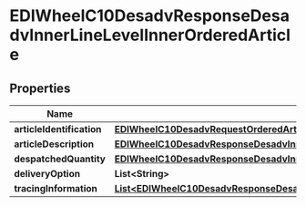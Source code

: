 

# EDIWheelC10DesadvResponseDesadvInnerLineLevelInnerOrderedArticle


## Properties

| Name | Type | Description | Notes |
|------------ | ------------- | ------------- | -------------|
|**articleIdentification** | [**EDIWheelC10DesadvRequestOrderedArticleArticleIdentification**](EDIWheelC10DesadvRequestOrderedArticleArticleIdentification.md) |  |  |
|**articleDescription** | [**EDIWheelC10DesadvResponseDesadvInnerLineLevelInnerOrderedArticleArticleDescription**](EDIWheelC10DesadvResponseDesadvInnerLineLevelInnerOrderedArticleArticleDescription.md) |  |  |
|**despatchedQuantity** | [**EDIWheelC10DesadvResponseDesadvInnerTotalQuantity**](EDIWheelC10DesadvResponseDesadvInnerTotalQuantity.md) |  |  |
|**deliveryOption** | **List&lt;String&gt;** |  |  [optional] |
|**tracingInformation** | [**List&lt;EDIWheelC10DesadvResponseDesadvInnerLineLevelInnerOrderedArticleTracingInformationInner&gt;**](EDIWheelC10DesadvResponseDesadvInnerLineLevelInnerOrderedArticleTracingInformationInner.md) |  |  [optional] |



